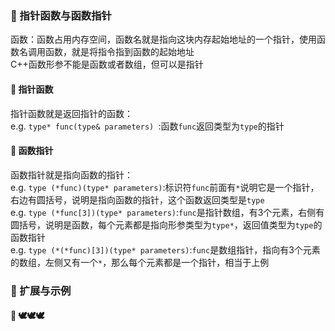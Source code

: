 ### 🐋 指针函数与函数指针
函数：函数占用内存空间，函数名就是指向这块内存起始地址的一个指针，使用函数名调用函数，就是将指令指到函数的起始地址  
C++函数形参不能是函数或者数组，但可以是指针  
#### 🍎 指针函数
指针函数就是返回指针的函数：  
e.g. `type* func(type& parameters) `:函数`func`返回类型为`type`的指针  
#### 🍎 函数指针
函数指针就是指向函数的指针：  
e.g. `type (*func)(type* parameters)`:标识符`func`前面有`*`说明它是一个指针，右边有圆括号，说明是指向函数的指针，这个函数返回类型是`type`  
e.g. `type (*func[3])(type* parameters)`:`func`是指针数组，有3个元素，右侧有圆括号，说明是函数，每个元素都是指向形参类型为`type*`，返回值类型为`type`的函数指针  
e.g. `type (*(*func)[3])(type* parameters)`:`func`是数组指针，指向有3个元素的数组，左侧又有一个`*`，那么每个元素都是一个指针，相当于上例  
### 🐋 扩展与示例
#### 🍎 🕊️🕊️🕊️
